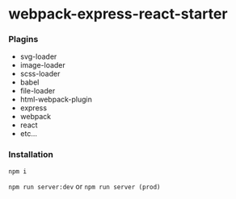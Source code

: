 # webpack-express-react-starter

### Plagins
- svg-loader
- image-loader
- scss-loader
- babel
- file-loader
- html-webpack-plugin
- express
- webpack
- react
- etc...

### Installation
```npm i```

```npm run server:dev```
or
```npm run server (prod)```
